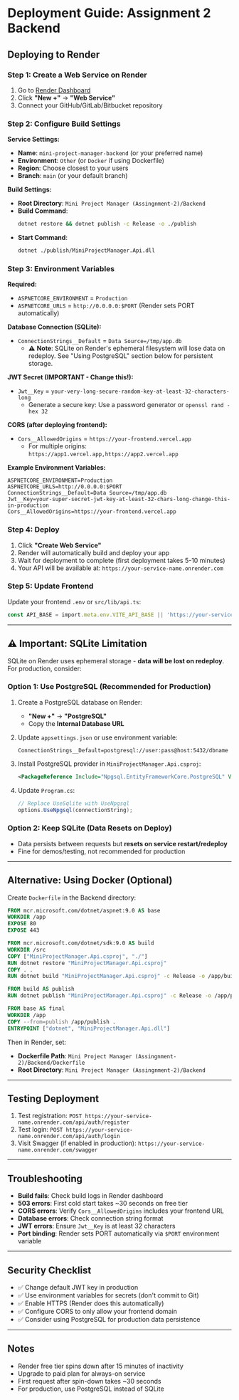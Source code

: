 # Deployment Guide: Assignment 2 Backend

## Deploying to Render

### Step 1: Create a Web Service on Render

1. Go to [Render Dashboard](https://dashboard.render.com/)
2. Click **"New +"** → **"Web Service"**
3. Connect your GitHub/GitLab/Bitbucket repository

### Step 2: Configure Build Settings

**Service Settings:**
- **Name**: `mini-project-manager-backend` (or your preferred name)
- **Environment**: `Other` (or `Docker` if using Dockerfile)
- **Region**: Choose closest to your users
- **Branch**: `main` (or your default branch)

**Build Settings:**
- **Root Directory**: `Mini Project Manager (Assingnment-2)/Backend`
- **Build Command**: 
  ```bash
  dotnet restore && dotnet publish -c Release -o ./publish
  ```
- **Start Command**: 
  ```bash
  dotnet ./publish/MiniProjectManager.Api.dll
  ```

### Step 3: Environment Variables

**Required:**
- `ASPNETCORE_ENVIRONMENT` = `Production`
- `ASPNETCORE_URLS` = `http://0.0.0.0:$PORT` (Render sets PORT automatically)

**Database Connection (SQLite):**
- `ConnectionStrings__Default` = `Data Source=/tmp/app.db` 
  - ⚠️ **Note**: SQLite on Render's ephemeral filesystem will lose data on redeploy. See "Using PostgreSQL" section below for persistent storage.

**JWT Secret (IMPORTANT - Change this!):**
- `Jwt__Key` = `your-very-long-secure-random-key-at-least-32-characters-long`
  - Generate a secure key: Use a password generator or `openssl rand -hex 32`

**CORS (after deploying frontend):**
- `Cors__AllowedOrigins` = `https://your-frontend.vercel.app`
  - For multiple origins: `https://app1.vercel.app,https://app2.vercel.app`

**Example Environment Variables:**
```
ASPNETCORE_ENVIRONMENT=Production
ASPNETCORE_URLS=http://0.0.0.0:$PORT
ConnectionStrings__Default=Data Source=/tmp/app.db
Jwt__Key=your-super-secret-jwt-key-at-least-32-chars-long-change-this-in-production
Cors__AllowedOrigins=https://your-frontend.vercel.app
```

### Step 4: Deploy

1. Click **"Create Web Service"**
2. Render will automatically build and deploy your app
3. Wait for deployment to complete (first deployment takes 5-10 minutes)
4. Your API will be available at: `https://your-service-name.onrender.com`

### Step 5: Update Frontend

Update your frontend `.env` or `src/lib/api.ts`:
```typescript
const API_BASE = import.meta.env.VITE_API_BASE || 'https://your-service-name.onrender.com';
```

---

## ⚠️ Important: SQLite Limitation

SQLite on Render uses ephemeral storage - **data will be lost on redeploy**. For production, consider:

### Option 1: Use PostgreSQL (Recommended for Production)

1. Create a PostgreSQL database on Render:
   - **"New +"** → **"PostgreSQL"**
   - Copy the **Internal Database URL**

2. Update `appsettings.json` or use environment variable:
   ```
   ConnectionStrings__Default=postgresql://user:pass@host:5432/dbname
   ```

3. Install PostgreSQL provider in `MiniProjectManager.Api.csproj`:
   ```xml
   <PackageReference Include="Npgsql.EntityFrameworkCore.PostgreSQL" Version="9.0.0" />
   ```

4. Update `Program.cs`:
   ```csharp
   // Replace UseSqlite with UseNpgsql
   options.UseNpgsql(connectionString);
   ```

### Option 2: Keep SQLite (Data Resets on Deploy)

- Data persists between requests but **resets on service restart/redeploy**
- Fine for demos/testing, not recommended for production

---

## Alternative: Using Docker (Optional)

Create `Dockerfile` in the Backend directory:

```dockerfile
FROM mcr.microsoft.com/dotnet/aspnet:9.0 AS base
WORKDIR /app
EXPOSE 80
EXPOSE 443

FROM mcr.microsoft.com/dotnet/sdk:9.0 AS build
WORKDIR /src
COPY ["MiniProjectManager.Api.csproj", "./"]
RUN dotnet restore "MiniProjectManager.Api.csproj"
COPY . .
RUN dotnet build "MiniProjectManager.Api.csproj" -c Release -o /app/build

FROM build AS publish
RUN dotnet publish "MiniProjectManager.Api.csproj" -c Release -o /app/publish

FROM base AS final
WORKDIR /app
COPY --from=publish /app/publish .
ENTRYPOINT ["dotnet", "MiniProjectManager.Api.dll"]
```

Then in Render, set:
- **Dockerfile Path**: `Mini Project Manager (Assingnment-2)/Backend/Dockerfile`
- **Root Directory**: `Mini Project Manager (Assingnment-2)/Backend`

---

## Testing Deployment

1. Test registration: `POST https://your-service-name.onrender.com/api/auth/register`
2. Test login: `POST https://your-service-name.onrender.com/api/auth/login`
3. Visit Swagger (if enabled in production): `https://your-service-name.onrender.com/swagger`

---

## Troubleshooting

- **Build fails**: Check build logs in Render dashboard
- **503 errors**: First cold start takes ~30 seconds on free tier
- **CORS errors**: Verify `Cors__AllowedOrigins` includes your frontend URL
- **Database errors**: Check connection string format
- **JWT errors**: Ensure `Jwt__Key` is at least 32 characters
- **Port binding**: Render sets PORT automatically via `$PORT` environment variable

---

## Security Checklist

- ✅ Change default JWT key in production
- ✅ Use environment variables for secrets (don't commit to Git)
- ✅ Enable HTTPS (Render does this automatically)
- ✅ Configure CORS to only allow your frontend domain
- ✅ Consider using PostgreSQL for production data persistence

---

## Notes

- Render free tier spins down after 15 minutes of inactivity
- Upgrade to paid plan for always-on service
- First request after spin-down takes ~30 seconds
- For production, use PostgreSQL instead of SQLite

